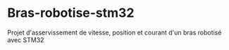 # Bras-robotise-stm32
Projet d'asservissement de vitesse, position et courant d'un bras robotisé avec STM32
